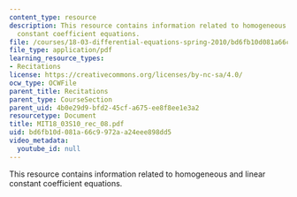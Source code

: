 ```yaml
---
content_type: resource
description: This resource contains information related to homogeneous and  linear
  constant coefficient equations.
file: /courses/18-03-differential-equations-spring-2010/bd6fb10d081a66c9972aa24eee898dd5_MIT18_03S10_rec_08.pdf
file_type: application/pdf
learning_resource_types:
- Recitations
license: https://creativecommons.org/licenses/by-nc-sa/4.0/
ocw_type: OCWFile
parent_title: Recitations
parent_type: CourseSection
parent_uid: 4b0e29d9-bfd2-45cf-a675-ee8f8ee1e3a2
resourcetype: Document
title: MIT18_03S10_rec_08.pdf
uid: bd6fb10d-081a-66c9-972a-a24eee898dd5
video_metadata:
  youtube_id: null
---
```

This resource contains information related to homogeneous and  linear constant coefficient equations.